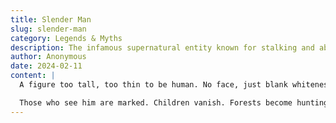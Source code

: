 ```yaml
---
title: Slender Man
slug: slender-man
category: Legends & Myths
description: The infamous supernatural entity known for stalking and abducting victims, especially children.
author: Anonymous
date: 2024-02-11
content: |
  A figure too tall, too thin to be human. No face, just blank whiteness where features should be. The Slender Man moves between shadows, his elongated limbs bending in impossible angles.

  Those who see him are marked. Children vanish. Forests become hunting grounds. And the Slender Man watches, always watching.
---
```

